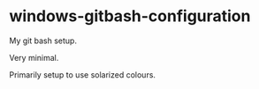 # windows-gitbash-configuration
My git bash setup.

Very minimal.

Primarily setup to use solarized colours.


